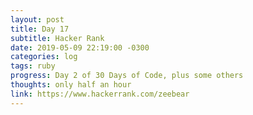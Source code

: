 ```yaml
---
layout: post
title: Day 17
subtitle: Hacker Rank
date: 2019-05-09 22:19:00 -0300
categories: log
tags: ruby
progress: Day 2 of 30 Days of Code, plus some others
thoughts: only half an hour
link: https://www.hackerrank.com/zeebear
---
```

